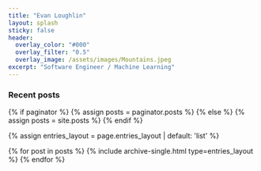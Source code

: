 ```yaml
---
title: "Evan Loughlin"
layout: splash
sticky: false
header:
  overlay_color: "#000"
  overlay_filter: "0.5"
  overlay_image: /assets/images/Mountains.jpeg
excerpt: "Software Engineer / Machine Learning"  
---
```


<link rel="stylesheet" href="https://unpkg.com/octicons@4.4.0/build/font/octicons.css">
<!-- <link rel="stylesheet" href="https://unpkg.com/github-activity-feed@latest/dist/github-activity.min.css"> -->

<!-- <script type="text/javascript" src="https://unpkg.com/mustache@4.2.0/mustache.min.js"></script> -->
<!-- <script type="text/javascript" src="https://unpkg.com/github-activity-feed@latest/dist/github-activity.min.js"></script> -->

<!-- <center>
  <img src="/assets/images/qf.png" style="max-width: 180px; border-radius: 50%;" alt="Evan Loughlin"> 
  <div class="half-line"><br></div>
</center> -->

<h3 class="archive__subtitle">Recent posts</h3>
{% if paginator %}
  {% assign posts = paginator.posts %}
{% else %}
  {% assign posts = site.posts %}
{% endif %}

{% assign entries_layout = page.entries_layout | default: 'list' %}
<div class="entries-{{ entries_layout }}">
  {% for post in posts %}
    {% include archive-single.html type=entries_layout %}
  {% endfor %}
</div>

<div id="feed"></div>

<script type="text/javascript">
GitHubActivity.feed({
  username: "e-loughlin",
  //repository: "your-repo", // optional
  selector: "#feed",
  limit: 5,
});
</script> 
